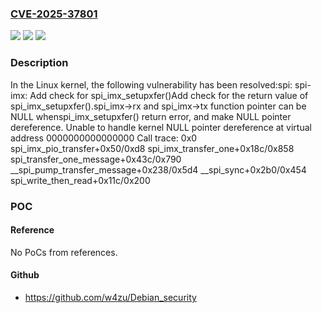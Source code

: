 ### [CVE-2025-37801](https://cve.mitre.org/cgi-bin/cvename.cgi?name=CVE-2025-37801)
![](https://img.shields.io/static/v1?label=Product&message=Linux&color=blue)
![](https://img.shields.io/static/v1?label=Version&message=1da177e4c3f41524e886b7f1b8a0c1fc7321cac2%3C%202fea0d6d7b5d27fbf55512d51851ba0a346ede52%20&color=brighgreen)
![](https://img.shields.io/static/v1?label=Vulnerability&message=n%2Fa&color=brighgreen)

### Description

In the Linux kernel, the following vulnerability has been resolved:spi: spi-imx: Add check for spi_imx_setupxfer()Add check for the return value of spi_imx_setupxfer().spi_imx->rx and spi_imx->tx function pointer can be NULL whenspi_imx_setupxfer() return error, and make NULL pointer dereference. Unable to handle kernel NULL pointer dereference at virtual address 0000000000000000 Call trace:  0x0  spi_imx_pio_transfer+0x50/0xd8  spi_imx_transfer_one+0x18c/0x858  spi_transfer_one_message+0x43c/0x790  __spi_pump_transfer_message+0x238/0x5d4  __spi_sync+0x2b0/0x454  spi_write_then_read+0x11c/0x200

### POC

#### Reference
No PoCs from references.

#### Github
- https://github.com/w4zu/Debian_security

